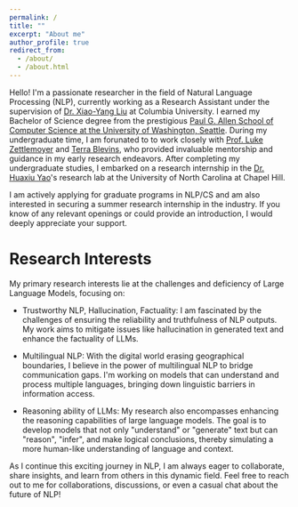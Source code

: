```yaml
---
permalink: /
title: ""
excerpt: "About me"
author_profile: true
redirect_from: 
  - /about/
  - /about.html
---
```

Hello! I'm a passionate researcher in the field of Natural Language Processing (NLP), currently working as a Research Assistant under the supervision of [Dr. Xiao-Yang Liu](https://scholar.google.com/citations?user=C83b8ncAAAAJ&hl=en) at Columbia University. I earned my Bachelor of Science degree from the prestigious [Paul G. Allen School of Computer Science at the University of Washington, Seattle](https://www.cs.washington.edu/). During my undergraduate time, I am forunated to to work closely with [Prof. Luke Zettlemoyer](https://www.cs.washington.edu/people/faculty/lsz) and [Terra Blevins](https://blvns.github.io/), who provided invaluable mentorship and guidance in my early research endeavors. After completing my undergraduate studies, I embarked on a research internship in the [Dr. Huaxiu Yao](https://www.huaxiuyao.io/)'s research lab at the University of North Carolina at Chapel Hill.

I am actively applying for graduate programs in NLP/CS and am also interested in securing a summer research internship in the industry. If you know of any relevant openings or could provide an introduction, I would deeply appreciate your support.

Research Interests
======
My primary research interests lie at the challenges and deficiency of Large Language Models, focusing on:

- Trustworthy NLP, Hallucination, Factuality: I am fascinated by the challenges of ensuring the reliability and truthfulness of NLP outputs. My work aims to mitigate issues like hallucination in generated text and enhance the factuality of LLMs.

- Multilingual NLP: With the digital world erasing geographical boundaries, I believe in the power of multilingual NLP to bridge communication gaps. I'm working on models that can understand and process multiple languages, bringing down linguistic barriers in information access.

- Reasoning ability of LLMs: My research also encompasses enhancing the reasoning capabilities of large language models. The goal is to develop models that not only "understand" or "generate" text but can "reason", "infer", and make logical conclusions, thereby simulating a more human-like understanding of language and context.

As I continue this exciting journey in NLP, I am always eager to collaborate, share insights, and learn from others in this dynamic field. Feel free to reach out to me for collaborations, discussions, or even a casual chat about the future of NLP!
